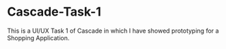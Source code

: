 # Cascade-Task-1
This is a UI/UX Task 1 of Cascade in which I have showed prototyping for a Shopping Application.
